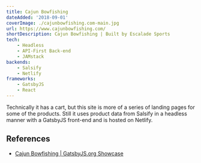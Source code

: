 ```yaml
---
title: Cajun Bowfishing
dateAdded: '2018-09-01'
coverImage: ./cajunbowfishing.com-main.jpg
url: https://www.cajunbowfishing.com/
shortDescription: Cajun Bowfishing | Built by Escalade Sports
tech:
    - Headless
    - API-First Back-end
    - JAMstack
backends:
    - Salsify
    - Netlify
frameworks:
    - GatsbyJS
    - React
---
```


Technically it has a cart, but this site is more of a series of landing pages for some of the products.  Still it uses product data from Salsify in a headless manner with a GatsbyJS front-end and is hosted on Netlify.

## References

* [Cajun Bowfishing | GatsbyJS.org Showcase](https://www.gatsbyjs.org/showcase/cajunbowfishing.com)
